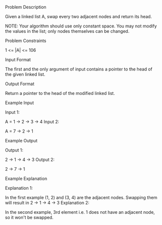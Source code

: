 Problem Description

Given a linked list A, swap every two adjacent nodes and return its head.

NOTE: Your algorithm should use only constant space. You may not modify the values in the list; only nodes themselves can be changed.

Problem Constraints

1 <= |A| <= 106

Input Format

The first and the only argument of input contains a pointer to the head of the given linked list.

Output Format

Return a pointer to the head of the modified linked list.

Example Input

Input 1:

A = 1 -> 2 -> 3 -> 4
Input 2:

A = 7 -> 2 -> 1

Example Output

Output 1:

2 -> 1 -> 4 -> 3
Output 2:

2 -> 7 -> 1

Example Explanation

Explanation 1:

In the first example (1, 2) and (3, 4) are the adjacent nodes. Swapping them will result in 2 -> 1 -> 4 -> 3
Explanation 2:

In the second example, 3rd element i.e. 1 does not have an adjacent node, so it won't be swapped.
